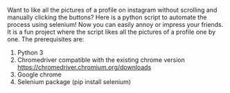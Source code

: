 Want to like all the pictures of a profile on instagram without scrolling and manually clicking the buttons?
Here is a python script to automate the process using selenium! Now you can easily annoy or impress your friends. It is a fun project where the script likes all the pictures of a profile one by one.
The prerequisites are:
1. Python 3
2. Chromedriver compatible with the existing chrome version <https://chromedriver.chromium.org/downloads>
3. Google chrome
4. Selenium package (pip install selenium)


